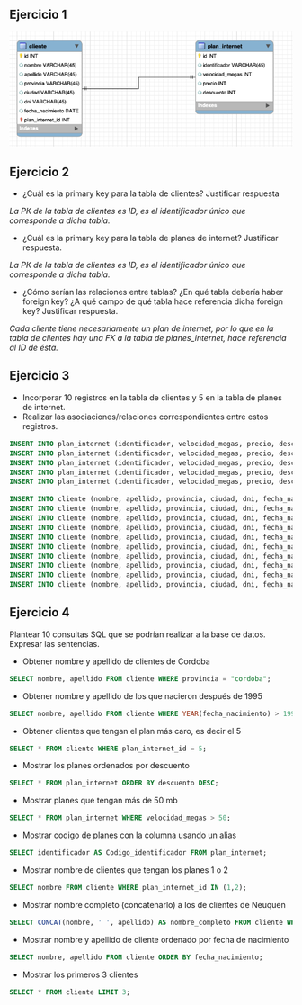 ## Ejercicio 1

<img src="ejercicio1.png" alt="Resolucion parte 1">

## Ejercicio 2

- ¿Cuál es la primary key para la tabla de clientes? Justificar respuesta

_La PK de la tabla de clientes es ID, es el identificador único que corresponde a dicha tabla._

- ¿Cuál es la primary key para la tabla de planes de internet? Justificar respuesta.

_La PK de la tabla de clientes es ID, es el identificador único que corresponde a dicha tabla._

- ¿Cómo serían las relaciones entre tablas? ¿En qué tabla debería haber foreign key? ¿A qué campo de qué tabla hace referencia dicha foreign key? Justificar respuesta.

_Cada cliente tiene necesariamente un plan de internet, por lo que en la tabla de clientes hay una FK a la tabla de planes_internet, hace referencia al ID de ésta._


## Ejercicio 3

- Incorporar 10 registros en la tabla de clientes y 5 en la tabla de planes de internet.
- Realizar las asociaciones/relaciones correspondientes entre estos registros.

~~~~sql
INSERT INTO plan_internet (identificador, velocidad_megas, precio, descuento) VALUES ("P-1", 10, 1000, 5);
INSERT INTO plan_internet (identificador, velocidad_megas, precio, descuento) VALUES ("P-2", 20, 2000, 5);
INSERT INTO plan_internet (identificador, velocidad_megas, precio, descuento) VALUES ("P-3", 50, 5000, 10);
INSERT INTO plan_internet (identificador, velocidad_megas, precio, descuento) VALUES ("P-4", 10, 7000, 10);
INSERT INTO plan_internet (identificador, velocidad_megas, precio, descuento) VALUES ("P-5", 300, 8500, 15);
~~~~

~~~~sql
INSERT INTO cliente (nombre, apellido, provincia, ciudad, dni, fecha_nacimiento, plan_internet_id) VALUES ("Pedro", "Lopez", "Cordoba", "Cordoba", "32.123.123", "2000-10-10", 1);
INSERT INTO cliente (nombre, apellido, provincia, ciudad, dni, fecha_nacimiento, plan_internet_id) VALUES ("Pedro", "Gonzalez", "Cordoba", "Colon", "22.123.123", "1950-10-10", 1);
INSERT INTO cliente (nombre, apellido, provincia, ciudad, dni, fecha_nacimiento, plan_internet_id) VALUES ("Juan", "Gonzalez", "Cordoba", "Union", "42.123.123", "1990-10-10", 2);
INSERT INTO cliente (nombre, apellido, provincia, ciudad, dni, fecha_nacimiento, plan_internet_id) VALUES ("Juana", "Gomez", "Cordoba", "Urquiza", "32.323.123", "1991-10-10", 3);
INSERT INTO cliente (nombre, apellido, provincia, ciudad, dni, fecha_nacimiento, plan_internet_id) VALUES ("Juanita", "Perez", "Cordoba", "Urquiza", "32.343.123", "1992-10-10", 4);
INSERT INTO cliente (nombre, apellido, provincia, ciudad, dni, fecha_nacimiento, plan_internet_id) VALUES ("Jose", "Demar", "Cordoba", "Urquiza", "32.343.666", "1994-10-10", 5);
INSERT INTO cliente (nombre, apellido, provincia, ciudad, dni, fecha_nacimiento, plan_internet_id) VALUES ("Josefina", "Demarco", "Cordoba", "Urquiza", "32.343.656", "1995-10-10", 5);
INSERT INTO cliente (nombre, apellido, provincia, ciudad, dni, fecha_nacimiento, plan_internet_id) VALUES ("Jose", "Fernandez", "Cordoba", "Luque", "32.444.656", "1997-10-10", 4);
INSERT INTO cliente (nombre, apellido, provincia, ciudad, dni, fecha_nacimiento, plan_internet_id) VALUES ("Pedro", "Raste", "Neuquen", "Cipo", "32.234.656", "1997-10-10", 4);
INSERT INTO cliente (nombre, apellido, provincia, ciudad, dni, fecha_nacimiento, plan_internet_id) VALUES ("Manuel", "Di Estefano", "Neuquen", "Cipo", "33.334.333", "1999-10-10", 2);
~~~~


## Ejercicio 4

Plantear 10 consultas SQL que se podrían realizar a la base de datos. Expresar las sentencias.

- Obtener nombre y apellido de clientes de Cordoba

~~~~sql
SELECT nombre, apellido FROM cliente WHERE provincia = "cordoba";
~~~~

- Obtener nombre y apellido de los que nacieron después de 1995

~~~~sql
SELECT nombre, apellido FROM cliente WHERE YEAR(fecha_nacimiento) > 1995;
~~~~

- Obtener clientes que tengan el plan más caro, es decir el 5

~~~~sql
SELECT * FROM cliente WHERE plan_internet_id = 5;
~~~~

- Mostrar los planes ordenados por descuento

~~~~sql
SELECT * FROM plan_internet ORDER BY descuento DESC;
~~~~

- Mostrar planes que tengan más de 50 mb

~~~~sql
SELECT * FROM plan_internet WHERE velocidad_megas > 50;
~~~~

- Mostrar codigo de planes con la columna usando un alias

~~~~sql
SELECT identificador AS Codigo_identificador FROM plan_internet;
~~~~
- Mostrar nombre de clientes que tengan los planes 1 o 2

~~~~sql
SELECT nombre FROM cliente WHERE plan_internet_id IN (1,2);
~~~~
- Mostrar nombre completo (concatenarlo) a los de clientes de Neuquen

~~~~sql
SELECT CONCAT(nombre, ' ', apellido) AS nombre_completo FROM cliente WHERE provincia = "neuquen";
~~~~
- Mostrar nombre y apellido de cliente ordenado por fecha de nacimiento

~~~~sql
SELECT nombre, apellido FROM cliente ORDER BY fecha_nacimiento;
~~~~

- Mostrar los primeros 3 clientes
~~~~sql
SELECT * FROM cliente LIMIT 3;
~~~~
